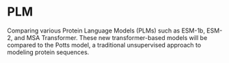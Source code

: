 # PLM
Comparing various Protein Language Models (PLMs) such as ESM-1b, ESM-2, and MSA Transformer. These new transformer-based models will be compared to the Potts model, a traditional unsupervised approach to modeling protein sequences.
